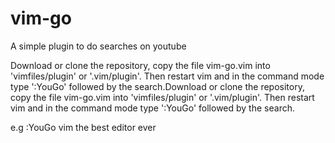 # vim-go
A simple plugin to do searches on youtube

Download or clone the repository, copy the file vim-go.vim into 'vimfiles/plugin' or '.vim/plugin'. Then restart vim and in the command mode type ':YouGo' followed by the search.Download or clone the repository, copy the file vim-go.vim into 'vimfiles/plugin' or '.vim/plugin'. Then restart vim and in the command mode type ':YouGo' followed by the search.

e.g :YouGo vim the best editor ever
